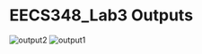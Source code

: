 # EECS348_Lab3 Outputs

![output2](https://user-images.githubusercontent.com/12506459/218280204-fb498f26-45ed-486e-9591-a949a07af2a8.png)
![output1](https://user-images.githubusercontent.com/12506459/218280206-460f89e1-0a3a-44d6-80f1-e0f677d6dca7.png)
